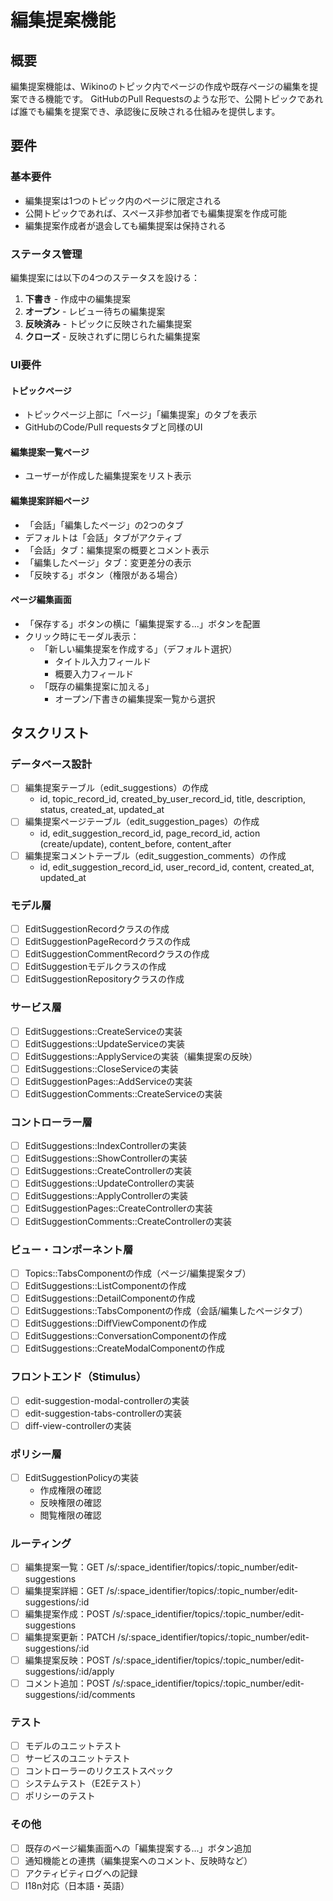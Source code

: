 # 編集提案機能

## 概要

編集提案機能は、Wikinoのトピック内でページの作成や既存ページの編集を提案できる機能です。
GitHubのPull Requestsのような形で、公開トピックであれば誰でも編集を提案でき、承認後に反映される仕組みを提供します。

## 要件

### 基本要件

- 編集提案は1つのトピック内のページに限定される
- 公開トピックであれば、スペース非参加者でも編集提案を作成可能
- 編集提案作成者が退会しても編集提案は保持される

### ステータス管理

編集提案には以下の4つのステータスを設ける：

1. **下書き** - 作成中の編集提案
2. **オープン** - レビュー待ちの編集提案
3. **反映済み** - トピックに反映された編集提案
4. **クローズ** - 反映されずに閉じられた編集提案

### UI要件

#### トピックページ

- トピックページ上部に「ページ」「編集提案」のタブを表示
- GitHubのCode/Pull requestsタブと同様のUI

#### 編集提案一覧ページ

- ユーザーが作成した編集提案をリスト表示

#### 編集提案詳細ページ

- 「会話」「編集したページ」の2つのタブ
- デフォルトは「会話」タブがアクティブ
- 「会話」タブ：編集提案の概要とコメント表示
- 「編集したページ」タブ：変更差分の表示
- 「反映する」ボタン（権限がある場合）

#### ページ編集画面

- 「保存する」ボタンの横に「編集提案する...」ボタンを配置
- クリック時にモーダル表示：
  - 「新しい編集提案を作成する」（デフォルト選択）
    - タイトル入力フィールド
    - 概要入力フィールド
  - 「既存の編集提案に加える」
    - オープン/下書きの編集提案一覧から選択

## タスクリスト

### データベース設計

- [ ] 編集提案テーブル（edit_suggestions）の作成
  - id, topic_record_id, created_by_user_record_id, title, description, status, created_at, updated_at
- [ ] 編集提案ページテーブル（edit_suggestion_pages）の作成
  - id, edit_suggestion_record_id, page_record_id, action (create/update), content_before, content_after
- [ ] 編集提案コメントテーブル（edit_suggestion_comments）の作成
  - id, edit_suggestion_record_id, user_record_id, content, created_at, updated_at

### モデル層

- [ ] EditSuggestionRecordクラスの作成
- [ ] EditSuggestionPageRecordクラスの作成
- [ ] EditSuggestionCommentRecordクラスの作成
- [ ] EditSuggestionモデルクラスの作成
- [ ] EditSuggestionRepositoryクラスの作成

### サービス層

- [ ] EditSuggestions::CreateServiceの実装
- [ ] EditSuggestions::UpdateServiceの実装
- [ ] EditSuggestions::ApplyServiceの実装（編集提案の反映）
- [ ] EditSuggestions::CloseServiceの実装
- [ ] EditSuggestionPages::AddServiceの実装
- [ ] EditSuggestionComments::CreateServiceの実装

### コントローラー層

- [ ] EditSuggestions::IndexControllerの実装
- [ ] EditSuggestions::ShowControllerの実装
- [ ] EditSuggestions::CreateControllerの実装
- [ ] EditSuggestions::UpdateControllerの実装
- [ ] EditSuggestions::ApplyControllerの実装
- [ ] EditSuggestionPages::CreateControllerの実装
- [ ] EditSuggestionComments::CreateControllerの実装

### ビュー・コンポーネント層

- [ ] Topics::TabsComponentの作成（ページ/編集提案タブ）
- [ ] EditSuggestions::ListComponentの作成
- [ ] EditSuggestions::DetailComponentの作成
- [ ] EditSuggestions::TabsComponentの作成（会話/編集したページタブ）
- [ ] EditSuggestions::DiffViewComponentの作成
- [ ] EditSuggestions::ConversationComponentの作成
- [ ] EditSuggestions::CreateModalComponentの作成

### フロントエンド（Stimulus）

- [ ] edit-suggestion-modal-controllerの実装
- [ ] edit-suggestion-tabs-controllerの実装
- [ ] diff-view-controllerの実装

### ポリシー層

- [ ] EditSuggestionPolicyの実装
  - 作成権限の確認
  - 反映権限の確認
  - 閲覧権限の確認

### ルーティング

- [ ] 編集提案一覧：GET /s/:space_identifier/topics/:topic_number/edit-suggestions
- [ ] 編集提案詳細：GET /s/:space_identifier/topics/:topic_number/edit-suggestions/:id
- [ ] 編集提案作成：POST /s/:space_identifier/topics/:topic_number/edit-suggestions
- [ ] 編集提案更新：PATCH /s/:space_identifier/topics/:topic_number/edit-suggestions/:id
- [ ] 編集提案反映：POST /s/:space_identifier/topics/:topic_number/edit-suggestions/:id/apply
- [ ] コメント追加：POST /s/:space_identifier/topics/:topic_number/edit-suggestions/:id/comments

### テスト

- [ ] モデルのユニットテスト
- [ ] サービスのユニットテスト
- [ ] コントローラーのリクエストスペック
- [ ] システムテスト（E2Eテスト）
- [ ] ポリシーのテスト

### その他

- [ ] 既存のページ編集画面への「編集提案する...」ボタン追加
- [ ] 通知機能との連携（編集提案へのコメント、反映時など）
- [ ] アクティビティログへの記録
- [ ] I18n対応（日本語・英語）
